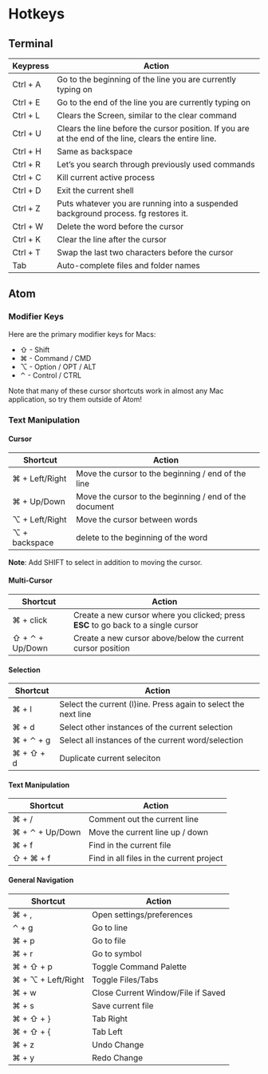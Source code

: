 # Hotkeys

## Terminal


| **Keypress**    | **Action** |
|-----------------|-------------|
|Ctrl + A|  Go to the beginning of the line you are currently typing on
|Ctrl + E|  Go to the end of the line you are currently typing on
|Ctrl + L|  Clears the Screen, similar to the clear command
|Ctrl + U|  Clears the line before the cursor position. If you are at the end of the line, clears the entire line.
|Ctrl + H|  Same as backspace
|Ctrl + R|  Let’s you search through previously used commands
|Ctrl + C|  Kill current active process
|Ctrl + D|  Exit the current shell
|Ctrl + Z|  Puts whatever you are running into a suspended background process. fg restores it.
|Ctrl + W|  Delete the word before the cursor
|Ctrl + K|  Clear the line after the cursor
|Ctrl + T|  Swap the last two characters before the cursor
|Tab    |   Auto-complete files and folder names

## Atom

### Modifier Keys

Here are the primary modifier keys for Macs:

* ⇧ - Shift
* ⌘ - Command / CMD
* ⌥ - Option  / OPT / ALT
* ⌃ - Control / CTRL

Note that many of these cursor shortcuts work in almost any Mac application, so
try them outside of Atom!

### Text Manipulation

#### Cursor

| Shortcut | Action |
|----------|--------|
| ⌘ + Left/Right | Move the cursor to the beginning / end of the line |
| ⌘ + Up/Down | Move the cursor to the beginning / end of the document |
| ⌥ + Left/Right | Move the cursor between words |
| ⌥ + backspace | delete to the beginning of the word |

**Note**: Add SHIFT to select in addition to moving the cursor.

#### Multi-Cursor

| Shortcut | Action |
|----------|--------|
| ⌘ + click | Create a new cursor where you clicked; press **ESC** to go back to a single cursor |
| ⇧ + ⌃ + Up/Down | Create a new cursor above/below the current cursor position |

#### Selection

| Shortcut | Action |
|----------|--------|
| ⌘ + l | Select the current (l)ine. Press again to select the next line |
| ⌘ + d | Select other instances of the current selection |
| ⌘ + ⌃ + g | Select all instances of the current word/selection |
| ⌘ + ⇧ + d | Duplicate current seleciton |

#### Text Manipulation

| Shortcut | Action |
|----------|--------|
| ⌘ + / | Comment out the current line |
| ⌘ + ⌃ + Up/Down | Move the current line up / down |
| ⌘ + f | Find in the current file |
| ⇧ + ⌘ + f | Find in all files in the current project |

#### General Navigation

| Shortcut | Action |
|----------|--------|
| ⌘ + , | Open settings/preferences |
| ⌃ + g | Go to line |
| ⌘ + p | Go to file |
| ⌘ + r | Go to symbol |
| ⌘ + ⇧ + p | Toggle Command Palette |
| ⌘ + ⌥ + Left/Right | Toggle Files/Tabs | 
| ⌘ + w | Close Current Window/File if Saved |
| ⌘ + s | Save current file |
| ⌘ + ⇧ + } | Tab Right | (Works in Chrome)
| ⌘ + ⇧ + { | Tab Left | (Works in Chrome)
| ⌘ + z | Undo Change |
| ⌘ + y | Redo Change |
